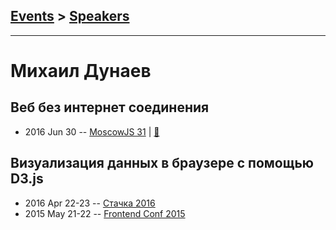 ## [Events](../README.md) > [Speakers](../speakers.md)
---

# Михаил Дунаев

## Веб без интернет соединения
- 2016 Jun 30 -- [MoscowJS 31](https://www.youtube.com/watch?v=QAVNsSAI6nk)  | [:notebook:](http://www.slideshare.net/moscowjs/moscowjs-31)  
## Визуализация данных в браузере с помощью D3.js
- 2016 Apr 22-23 -- [Стачка 2016](https://www.youtube.com/watch?v=mpCvE8lhFnw)    
- 2015 May 21-22 -- [Frontend Conf 2015](https://www.youtube.com/watch?v=cs4Qjo7-HcI)    
